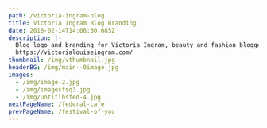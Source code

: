 ```yaml
---
path: /victoria-ingram-blog
title: Victoria Ingram Blog Branding
date: 2018-02-14T14:06:30.685Z
description: |-
  Blog logo and branding for Victoria Ingram, beauty and fashion blogger.
  https://victorialouiseingram.com/
thumbnail: /img/vthumbnail.jpg
headerBG: /img/main--0image.jpg
images:
  - /img/image-2.jpg
  - /img/imagesfsq3.jpg
  - /img/untitlhsfed-4.jpg
nextPageName: /federal-cafe
prevPageName: /festival-of-you
---
```


